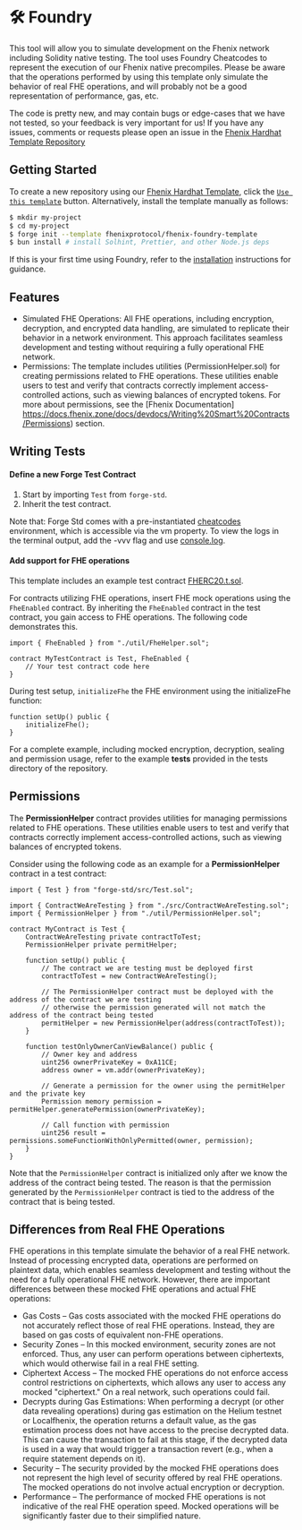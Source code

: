 # 🛠️ Foundry

This tool will allow you to simulate development on the Fhenix network including Solidity native testing.
The tool uses Foundry Cheatcodes to represent the execution of our Fhenix native precompiles. 
Please be aware that the operations performed by using this template only simulate the behavior of real FHE operations, and will probably not be a good representation of performance, gas, etc. 

The code is pretty new, and may contain bugs or edge-cases that we have not tested, so your feedback is very important for us! If you have any issues, comments or requests please open an issue in the [Fhenix Hardhat Template Repository](https://github.com/FhenixProtocol/fhenix-foundry-template)

## Getting Started

To create a new repository using our [Fhenix Hardhat Template](https://github.com/FhenixProtocol/fhenix-foundry-template), click the
[`Use this template`](https://github.com/fhenixprotocol/fhenix-foundry-template/generate) button.
Alternatively, install the template manually as follows:

```sh
$ mkdir my-project
$ cd my-project
$ forge init --template fhenixprotocol/fhenix-foundry-template
$ bun install # install Solhint, Prettier, and other Node.js deps
```

If this is your first time using Foundry, refer to the
[installation](https://github.com/foundry-rs/foundry#installation) instructions for guidance.

## Features

- Simulated FHE Operations: All FHE operations, including encryption, decryption, and encrypted data handling, are
  simulated to replicate their behavior in a network environment. This approach facilitates seamless development and
  testing without requiring a fully operational FHE network.
- Permissions: The template includes utilities (PermissionHelper.sol) for creating permissions related to FHE
  operations. These utilities enable users to test and verify that contracts correctly implement access-controlled
  actions, such as viewing balances of encrypted tokens. For more about permissions, see the [Fhenix Documentation] https://docs.fhenix.zone/docs/devdocs/Writing%20Smart%20Contracts/Permissions)
  section.

## Writing Tests

#### Define a new Forge Test Contract

1. Start by importing `Test` from `forge-std`.
2. Inherit the test contract.

Note that: Forge Std comes with a pre-instantiated [cheatcodes](https://book.getfoundry.sh/cheatcodes/) environment,
which is accessible via the vm property. To view the logs in the terminal output, add the -vvv flag and use
[console.log](https://book.getfoundry.sh/faq?highlight=console.log#how-do-i-use-consolelog).

#### Add support for FHE operations

This template includes an example test contract [FHERC20.t.sol](https://github.com/FhenixProtocol/fhenix-foundry-template/blob/main/test/FHERC20.t.sol).

For contracts utilizing FHE operations, insert FHE mock operations using the `FheEnabled` contract. By inheriting the
`FheEnabled` contract in the test contract, you gain access to FHE operations. The following code demonstrates this.

```solidity
import { FheEnabled } from "./util/FheHelper.sol";

contract MyTestContract is Test, FheEnabled {
    // Your test contract code here
}
```

During test setup, `initializeFhe` the FHE environment using the initializeFhe function:

```solidity
function setUp() public {
    initializeFhe();
}
```

For a complete example, including mocked encryption, decryption, sealing and permission usage, refer to the example
**tests** provided in the tests directory of the repository.

## Permissions

The **PermissionHelper** contract provides utilities for managing permissions related to FHE operations. These utilities
enable users to test and verify that contracts correctly implement access-controlled actions, such as viewing balances
of encrypted tokens.

Consider using the following code as an example for a **PermissionHelper** contract in a test contract:

```solidity
import { Test } from "forge-std/src/Test.sol";

import { ContractWeAreTesting } from "./src/ContractWeAreTesting.sol";
import { PermissionHelper } from "./util/PermissionHelper.sol";

contract MyContract is Test {
    ContractWeAreTesting private contractToTest;
    PermissionHelper private permitHelper;

    function setUp() public {
        // The contract we are testing must be deployed first
        contractToTest = new ContractWeAreTesting();

        // The PermissionHelper contract must be deployed with the address of the contract we are testing
        // otherwise the permission generated will not match the address of the contract being tested
        permitHelper = new PermissionHelper(address(contractToTest));
    }

    function testOnlyOwnerCanViewBalance() public {
        // Owner key and address
        uint256 ownerPrivateKey = 0xA11CE;
        address owner = vm.addr(ownerPrivateKey);

        // Generate a permission for the owner using the permitHelper and the private key
        Permission memory permission = permitHelper.generatePermission(ownerPrivateKey);

        // Call function with permission
        uint256 result = permissions.someFunctionWithOnlyPermitted(owner, permission);
    }
}
```

Note that the `PermissionHelper` contract is initialized only after we know the address of the contract being tested.
The reason is that the permission generated by the `PermissionHelper` contract is tied to the address of the contract
that is being tested.

## Differences from Real FHE Operations

FHE operations in this template simulate the behavior of a real FHE network. Instead of processing encrypted data,
operations are performed on plaintext data, which enables seamless development and testing without the need for a fully
operational FHE network. However, there are important differences between these mocked FHE operations and actual FHE
operations:

- Gas Costs – Gas costs associated with the mocked FHE operations do not accurately reflect those of real FHE
  operations. Instead, they are based on gas costs of equivalent non-FHE operations.
- Security Zones – In this mocked environment, security zones are not enforced. Thus, any user can perform operations
  between ciphertexts, which would otherwise fail in a real FHE setting.
- Ciphertext Access – The mocked FHE operations do not enforce access control restrictions on ciphertexts, which allows
  any user to access any mocked "ciphertext." On a real network, such operations could fail.
- Decrypts during Gas Estimations: When performing a decrypt (or other data revealing operations) during gas estimation
  on the Helium testnet or Localfhenix, the operation returns a default value, as the gas estimation process does not
  have access to the precise decrypted data. This can cause the transaction to fail at this stage, if the decrypted data
  is used in a way that would trigger a transaction revert (e.g., when a require statement depends on it).
- Security – The security provided by the mocked FHE operations does not represent the high level of security offered by
  real FHE operations. The mocked operations do not involve actual encryption or decryption.
- Performance – The performance of mocked FHE operations is not indicative of the real FHE operation speed. Mocked
  operations will be significantly faster due to their simplified nature.
